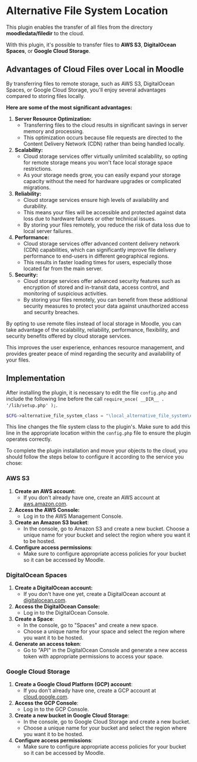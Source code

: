 # Alternative File System Location

This plugin enables the transfer of all files from the directory **moodledata/filedir** to the cloud.

With this plugin, it's possible to transfer files to **AWS S3**, **DigitalOcean Spaces**, or **Google Cloud Storage**.

## Advantages of Cloud Files over Local in Moodle

By transferring files to remote storage, such as AWS S3, DigitalOcean Spaces, or Google Cloud Storage, you'll enjoy several advantages compared to storing files locally.

**Here are some of the most significant advantages:**

1. **Server Resource Optimization:**
    - Transferring files to the cloud results in significant savings in server memory and processing.
    - This optimization occurs because file requests are directed to the Content Delivery Network (CDN) rather than being handled locally.
1. **Scalability:**
    - Cloud storage services offer virtually unlimited scalability, so opting for remote storage means you won't face local storage space restrictions.
    - As your storage needs grow, you can easily expand your storage capacity without the need for hardware upgrades or complicated migrations.
1. **Reliability:**
    - Cloud storage services ensure high levels of availability and durability.
    - This means your files will be accessible and protected against data loss due to hardware failures or other technical issues.
    - By storing your files remotely, you reduce the risk of data loss due to local server failures.
1. **Performance:**
    - Cloud storage services offer advanced content delivery network (CDN) capabilities, which can significantly improve file delivery performance to end-users in different geographical regions.
    - This results in faster loading times for users, especially those located far from the main server.
1. **Security:**
    - Cloud storage services offer advanced security features such as encryption of stored and in-transit data, access control, and monitoring of suspicious activities.
    - By storing your files remotely, you can benefit from these additional security measures to protect your data against unauthorized access and security breaches.

By opting to use remote files instead of local storage in Moodle, you can take advantage of the scalability, reliability, performance, flexibility, and security benefits offered by cloud storage services.

This improves the user experience, enhances resource management, and provides greater peace of mind regarding the security and availability of your files.

## Implementation

After installing the plugin, it is necessary to edit the file ``config.php`` and include the following line before the call ``require_once( __DIR__ . '/lib/setup.php' );``.

```php
$CFG->alternative_file_system_class = "\local_alternative_file_system\external_file_system";
```

This line changes the file system class to the plugin's. Make sure to add this line in the appropriate location within the ``config.php`` file to ensure the plugin operates correctly.

To complete the plugin installation and move your objects to the cloud, you should follow the steps below to configure it according to the service you chose:

### AWS S3
1. **Create an AWS account:**
    - If you don't already have one, create an AWS account at [aws.amazon.com](https://aws.amazon.com/).
2. **Access the AWS Console:**
    - Log in to the AWS Management Console.
3. **Create an Amazon S3 bucket**:
    - In the console, go to Amazon S3 and create a new bucket. Choose a unique name for your bucket and select the region where you want it to be hosted.
4. **Configure access permissions**:
    - Make sure to configure appropriate access policies for your bucket so it can be accessed by Moodle.

### DigitalOcean Spaces
1. **Create a DigitalOcean account:**
    - If you don't have one yet, create a DigitalOcean account at [digitalocean.com](https://m.do.co/c/64812c2d631b).
2. **Access the DigitalOcean Console:**
    - Log in to the DigitalOcean Console.
3. **Create a Space**:
    - In the console, go to "Spaces" and create a new space.
    - Choose a unique name for your space and select the region where you want it to be hosted.
4. **Generate an access token**:
    - Go to "API" in the DigitalOcean Console and generate a new access token with appropriate permissions to access your space.

### Google Cloud Storage
1. **Create a Google Cloud Platform (GCP) account**:
    - If you don't already have one, create a GCP account at [cloud.google.com](https://cloud.google.com/).
2. **Access the GCP Console**:
    - Log in to the GCP Console.
3. **Create a new bucket in Google Cloud Storage**:
    - In the console, go to Google Cloud Storage and create a new bucket.
    - Choose a unique name for your bucket and select the region where you want it to be hosted.
4. **Configure access permissions**:
    - Make sure to configure appropriate access policies for your bucket so it can be accessed by Moodle.